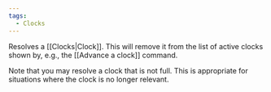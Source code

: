 ```yaml
---
tags:
  - Clocks
---
```

Resolves a [[Clocks|Clock]]. This will remove it from the list of active clocks shown by, e.g., the [[Advance a clock]] command.

Note that you may resolve a clock that is not full. This is appropriate for situations where the clock is no longer relevant.